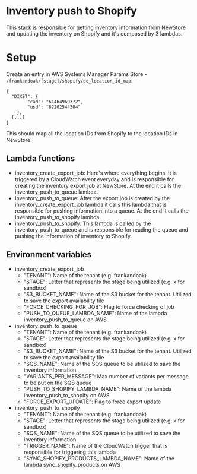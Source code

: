 # Inventory push to Shopify

This stack is responsible for getting inventory information from NewStore and updating the inventory on Shopify and it's composed by 3 lambdas.

# Setup

Create an entry in AWS Systems Manager Params Store - `/frankandoak/[stage]/shopify/dc_location_id_map`:

    {
      "DIXST": {
		    "cad": "61464969372",
		    "usd": "62202544304"
	    },
      [...]
    }

This should map all the location IDs from Shopify to the location IDs in NewStore.


## Lambda functions
 - inventory_create_export_job: Here's where everything begins. It is triggered by a CloudWatch event everyday and is responsible for creating the inventory export job at NewStore. At the end it calls the inventory_push_to_queue lambda.
 - inventory_push_to_queue: After the export job is created by the inventory_create_export_job lambda it calls this lambda that is responsible for pushing information into a queue. At the end it calls the inventory_push_to_shopify lambda.
 - inventory_push_to_shopify: This lambda is called by the inventory_push_to_queue and is responsible for reading the queue and pushing the information of inventory to Shopify.

 ## Environment variables
 - inventory_create_export_job
    - "TENANT": Name of the tenant (e.g. frankandoak)
    - "STAGE": Letter that represents the stage being utilized (e.g. x for sandbox)
    - "S3_BUCKET_NAME": Name of the S3 bucket for the tenant. Utilized to save the export availability file
    - "FORCE_CHECKING_FOR_JOB": Flag to force checking of job
    - "PUSH_TO_QUEUE_LAMBDA_NAME": Name of the lambda inventory_push_to_queue on AWS
 - inventory_push_to_queue
    - "TENANT": Name of the tenant (e.g. frankandoak)
    - "STAGE": Letter that represents the stage being utilized (e.g. x for sandbox)
    - "S3_BUCKET_NAME": Name of the S3 bucket for the tenant. Utilized to save the export availability file
    - "SQS_NAME": Name of the SQS queue to be utilized to save the inventory information
    - "VARIANTS_PER_MESSAGE": Max number of variants per message to be put on the SQS queue
    - "PUSH_TO_SHOPIFY_LAMBDA_NAME": Name of the lambda inventory_push_to_shopify on AWS
    - "FORCE_EXPORT_UPDATE": Flag to force export update
 - inventory_push_to_shopify
    - "TENANT": Name of the tenant (e.g. frankandoak)
    - "STAGE": Letter that represents the stage being utilized (e.g. x for sandbox)
    - "SQS_NAME": Name of the SQS queue to be utilized to save the inventory information
    - "TRIGGER_NAME": Name of the CloudWatch trigger that is responsible for triggering this lambda
    - "SYNC_SHOPIFY_PRODUCTS_LAMBDA_NAME": Name of the lambda sync_shopify_products on AWS
